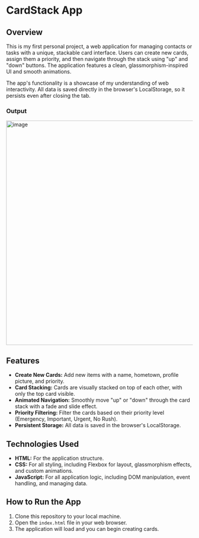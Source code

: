 # CardStack App

## Overview

This is my first personal project, a web application for managing contacts or tasks with a unique, stackable card interface. Users can create new cards, assign them a priority, and then navigate through the stack using "up" and "down" buttons. The application features a clean, glassmorphism-inspired UI and smooth animations.

The app's functionality is a showcase of my understanding of web interactivity. All data is saved directly in the browser's LocalStorage, so it persists even after closing the tab.

### Output

<img width="1044" height="606" alt="image" src="https://github.com/user-attachments/assets/1ebbfd79-6654-4e8a-990e-c5e0029f73ce" />


## Features

* **Create New Cards:** Add new items with a name, hometown, profile picture, and priority.
* **Card Stacking:** Cards are visually stacked on top of each other, with only the top card visible.
* **Animated Navigation:** Smoothly move "up" or "down" through the card stack with a fade and slide effect.
* **Priority Filtering:** Filter the cards based on their priority level (Emergency, Important, Urgent, No Rush).
* **Persistent Storage:** All data is saved in the browser's LocalStorage.

## Technologies Used

* **HTML:** For the application structure.
* **CSS:** For all styling, including Flexbox for layout, glassmorphism effects, and custom animations.
* **JavaScript:** For all application logic, including DOM manipulation, event handling, and managing data.

## How to Run the App

1.  Clone this repository to your local machine.
2.  Open the `index.html` file in your web browser.
3.  The application will load and you can begin creating cards.
